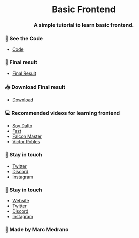 <p align="center">
</a>
<h1 align="center">Basic Frontend</h1>
</p>
<h3 align="center">A simple tutorial to learn basic frontend.</h3>

### 🔨 See the Code 
- [Code](https://github.com/elmarcz/frontend/tree/github-pages)

### 📱 Final result 
- [Final Result](https://elmarcz.github.io/frontend)

### 📥 Download Final result 
- [Download](https://www.mediafire.com/file/ubvko1ym41zdm69/Html+Course.rar/file)

### 💻 Recommended videos for learning frontend
- [Soy Dalto](https://www.youtube.com/watch?v=kN1XP-Bef7w&t=6345s)
- [Fazt](https://www.youtube.com/watch?v=rbuYtrNUxg4)
- [Falcon Master](https://www.youtube.com/watch?v=cqMfPS8jPys&list=RDCMUCJl1YajcPWTeJNsQhGyMIMg&index=2)
- [Victor Robles](https://www.youtube.com/watch?v=3yM5uXp-T_0)

### 👤 Stay in touch
- [Twitter](https://twitter.com/MarcMedrano15)
- [Discord](https://discord.com/invite/zPSYDGVXxx)
- [Instagram](https://www.instagram.com/marcmedranoz/)

### 👤 Stay in touch
- [Website](https://elmarcz.github.io/portfolio/)
- [Twitter](https://twitter.com/MarcMedrano15)
- [Discord](https://discord.com/invite/zPSYDGVXxx)
- [Instagram](https://www.instagram.com/marcmedranoz/)

### 🔅 Made by Marc Medrano
